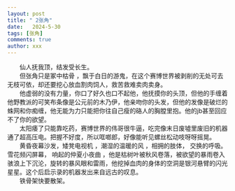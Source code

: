 ```yaml
---
layout: post
title: " 2张角"
date:   2024-5-30
tags: [张角]
comments: true
author: xxx
---
```

  
&emsp;&emsp;仙人抚我顶，结发受长生。  
&emsp;&emsp;但张角只是冢中枯骨 ，飘于白日的游鬼，在这个赛博世界被剥削的无处可去无枝可依，却还要挖心放血割肉饲人，救苦救难卖肉卖身。  
&emsp;&emsp;他虚弱的没有力量，你口了好久也口不起他，他抚摸你的头顶，但他的手缠着他野教派的可笑布条像是公元前的木乃伊，他亲吻你的头发，但他的发像是破烂的蛛网和你痴缠，他无能为力只能把你往自己瘦的硌人的胸膛里抱。他的jb甚至回应不了你的欲望。  
&emsp;&emsp;太阳痿了只能靠吃药，赛博世界的伟哥很牛逼，吃完像末日废墟里废旧的机器通了超高压电。把握不好度，所以哐啷郎，好像能听见螺丝松动吱呀呀摇晃。  
&emsp;&emsp;黄昏夜幕沙发，矮凳电视机 ，潮湿的温暖的风 ，相拥的肢体， 交换的呼吸。雪花频闪屏幕， 响起的仲夏小夜曲 ，他是枯树叶被秋风卷落，被欲望的暴雨卷入骇浪上下沉沦，旋转的暴风眼和雷雨，他挖掉血肉的身体的空洞是银河悬臂的闪光星星。这个后启示录的机器发出来自远古的叹息。  
&emsp;&emsp;铁骨架快要散架。

